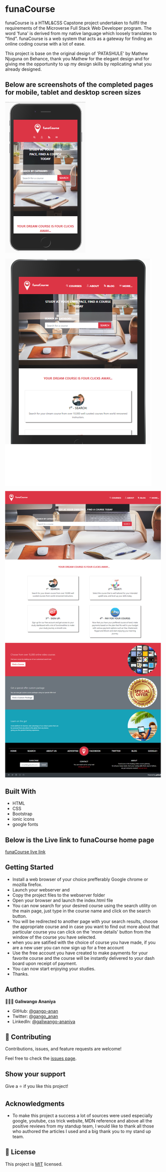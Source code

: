 # funaCourse
funaCourse is a HTML&CSS Capstone project undertaken to fullfil the requirements of the Microverse Full Stack Web Developer program. The word 'funa' is derived from my native language which loosely translates to "find". funaCourse is a web system that acts as a gateway for finding an online coding course with a lot of ease.

This project is base on the original design of 'PATASHULE' by Mathew Njuguna on Behance, thank you Mathew for the elegant design and for giving me the opportunity to up my design skills by replicating what you already designed.

## Below are screenshots of the completed pages for mobile, tablet and desktop screen sizes

![screenshot](./images/snapshot-mobile-phone.png)

![screenshot](./images/snapshot-talet.png)

![screenshot](./images/snapshot-desktop.png)


## Built With

- HTML
- CSS
- Bootstrap
- ionic icons
- google fonts


## Below is the Live link to funaCourse home page

[funaCourse live link](https://gango-anan.github.io/funaCourse/)

## Getting Started
- Install a web browser of your choice prefferably Google chrome or mozilla firefox.
- Launch your webserver and
- Copy the project files to the webserver folder
- Open your browser and launch the index.html file
- You can now search for your desired course using the search utility on the main page, just type in the course name and click on the search button.
- You will be redirected to another page with your search results, choose the appropriate course and in case you want to find out more about that particular course you can click on the 'more details' button from the window of the course you have selected.
- when you are satified with the choice of course you have made, if you are a new user you can now sign up for a free account
- Use the free account you have created to make payments for your favorite course and the course will be instantly delivered to your dash board upon receipt of payment.
- You can now start enjoying your studies.
- Thanks.

## Author
👨🏻‍💻 **Galiwango Ananiya**
- GitHub: [@gango-anan](https://github.com/gango-anan)
- Twitter: [@gango_anan](https://twitter.com/gango_anan)
- LinkedIn: [@galiwango-ananiya](https://www.linkedin.com/in/galiwango-ananiya-0800821b4/)


## 🤝 Contributing

Contributions, issues, and feature requests are welcome!

Feel free to check the [issues page](https://github.com/gango-anan/funaCourse/issues).


## Show your support

Give a ⭐️ if you like this project!

## Acknowledgments

- To make this project a success a lot of sources were used especially google, youtube, css trick website, MDN reference and above all the positive reviews from my standup team, I would like to thank all those who authored the articles I used and a big thank you to my stand up team.

## 📝 License

This project is [MIT](https://github.com/gango-anan/funaCourse/blob/master/LICENSE) licensed.

